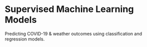# Supervised Machine Learning Models
Predicting COVID-19  &amp; weather outcomes using classification and regression models.
